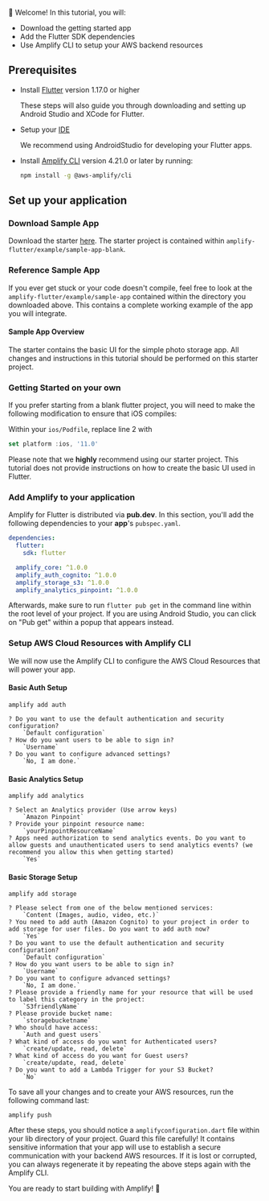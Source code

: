 
👋 Welcome! In this tutorial, you will:

- Download the getting started app
- Add the Flutter SDK dependencies
- Use Amplify CLI to setup your AWS backend resources 

## Prerequisites

- Install [Flutter](https://flutter.dev/docs/get-started/install) version 1.17.0 or higher
    
    These steps will also guide you through downloading and setting up Android Studio and XCode for Flutter.   

- Setup your [IDE](https://flutter.dev/docs/get-started/editor?tab=androidstudio)

    We recommend using AndroidStudio for developing your Flutter apps. 

- Install [Amplify CLI](~/cli/cli.md) version 4.21.0 or later by running:

    ```bash
    npm install -g @aws-amplify/cli
    ```



## Set up your application

### Download Sample App 

Download the starter [here](https://github.com/aws-amplify/amplify-flutter).  The starter project is contained within `amplify-flutter/example/sample-app-blank`.

### Reference Sample App 

If you ever get stuck or your code doesn't compile, feel free to look at the `amplify-flutter/example/sample-app` contained within the directory you downloaded above.  This contains a complete working example of the app you will integrate.  

#### Sample App Overview 

The starter contains the basic UI for the simple photo storage app. All changes and instructions in this tutorial should be performed on this starter project.

### Getting Started on your own 

If you prefer starting from a blank flutter project, you will need to make the following modification to ensure that iOS compiles: 

Within your `ios/Podfile`, replace line 2 with 
```dart
set platform :ios, '11.0' 
```

Please note that we **highly** recommend using our starter project.  This tutorial does not provide instructions on how to create the basic UI used in Flutter. 


### Add Amplify to your application

Amplify for Flutter is distributed via **pub.dev**.
In this section, you'll add the following dependencies to your **app**'s `pubspec.yaml`.


```yaml
dependencies:
  flutter:
    sdk: flutter

  amplify_core: ^1.0.0
  amplify_auth_cognito: ^1.0.0
  amplify_storage_s3: ^1.0.0
  amplify_analytics_pinpoint: ^1.0.0
```

Afterwards, make sure to run `flutter pub get` in the command line within the root level of your project.  If you are using Android Studio, you can click on "Pub get" within a popup that appears instead. 




### Setup AWS Cloud Resources with Amplify CLI 

We will now use the Amplify CLI to configure the AWS Cloud Resources that will power your app. 

#### Basic Auth Setup 
``` 
amplify add auth 
```

``` 
? Do you want to use the default authentication and security configuration?
    `Default configuration`
? How do you want users to be able to sign in?
    `Username`
? Do you want to configure advanced settings?
    `No, I am done.`
```

#### Basic Analytics Setup 
```
amplify add analytics
```

```
? Select an Analytics provider (Use arrow keys)
    `Amazon Pinpoint`
? Provide your pinpoint resource name: 
    `yourPinpointResourceName`
? Apps need authorization to send analytics events. Do you want to allow guests and unauthenticated users to send analytics events? (we recommend you allow this when getting started) 
    `Yes`
```

#### Basic Storage Setup
```
amplify add storage
```

``` 
? Please select from one of the below mentioned services:
    `Content (Images, audio, video, etc.)`
? You need to add auth (Amazon Cognito) to your project in order to add storage for user files. Do you want to add auth now?
    `Yes`
? Do you want to use the default authentication and security configuration?
    `Default configuration`
? How do you want users to be able to sign in?
    `Username`
? Do you want to configure advanced settings?
    `No, I am done.`
? Please provide a friendly name for your resource that will be used to label this category in the project:
    `S3friendlyName`
? Please provide bucket name:
    `storagebucketname`
? Who should have access:
    `Auth and guest users`
? What kind of access do you want for Authenticated users?
    `create/update, read, delete`
? What kind of access do you want for Guest users?
    `create/update, read, delete`
? Do you want to add a Lambda Trigger for your S3 Bucket?
    `No`
```

To save all your changes and to create your AWS resources, run the following command last:

``` 
amplify push 
```

After these steps, you should notice a `amplifyconfiguration.dart` file within your lib directory of your project.  Guard this file carefully!  It contains sensitive information that your app will use to establish a secure communication with your backend AWS resources.  If it is lost or corrupted, you can always regenerate it by repeating the above steps again with the Amplify CLI. 

You are ready to start building with Amplify! 🎉
